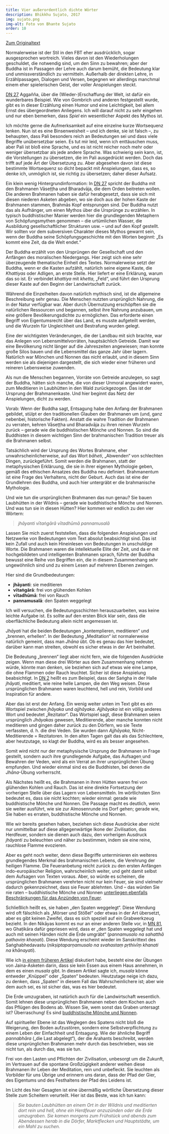 ```yaml
---
title: Vier außerordentlich dichte Wörter
description: Bhikkhu Sujato, 2017
img: sujato.png
img-alt: Foto von Bhante Sujato
order: 10
---
```


[Zum Originaltext](https://discourse.suttacentral.net/t/an-extremely-dense-four-words/6049)

Normalerweise ist der Stil in den FBT eher ausdrücklich, sogar ausgesprochen wortreich. Vieles davon ist den Wiederholungen geschuldet, die notwendig sind, um den Sinn zu bewahren; aber der Buddha ist in Passagen der Lehre auch darum bemüht, die Bedeutung klar und unmissverständlich zu vermitteln. Außerhalb der direkten Lehre, in Erzählpassagen, Dialogen und Versen, begegnen wir allerdings manchmal einem eher spielerischen Geist, der voller Anspielungen steckt.

[DN 27](#/sutta/dn27/de/sabbamitta) Aggañña, über die (Wieder-)Erschaffung der Welt, ist dafür ein wunderbares Beispiel. Wie von Gombrich und anderen festgestellt wurde, gibt es in dieser Erzählung einen Humor und eine Leichtigkeit, bei allem Ernst des übergeordneten Anliegens. Ich will darauf nicht zu sehr eingehen und nur eben bemerken, dass *Spiel* ein wesentlicher Aspekt des Mythos ist.

Ich möchte gerne die Aufmerksamkeit auf eine einzelne kurze Wortsequenz lenken. Nun ist es eine Binsenweisheit – und ich denke, sie ist falsch –, zu behaupten, dass Pali besonders reich an Bedeutungen sei und dass viele Begriffe unübersetzbar seien. Es tut mir leid, wenn ich enttäuschen muss, aber Pali ist bloß eine Sprache, und es ist nicht reicher noch mehr oder weniger übersetzbar als jede andere Sprache. Was schwierig sein kann, ist, die Vorstellungen zu übersetzen, die im Pali ausgedrückt werden. Doch das trifft auf jede Art der Übersetzung zu. Aber abgesehen davon ist diese bestimmte Wortsequenz so dicht bepackt mit Anspielungen, dass es, so denke ich, unmöglich ist, sie richtig zu übersetzen; daher dieser Aufsatz.

Ein klein wenig Hintergrundinformation: In [DN 27](#/sutta/dn27/de/sabbamitta) spricht der Buddha mit den Brahmanen Vāseṭṭha und Bharadvāja, die dem Orden beitreten wollen. Die anderen Brahmanen haben sie dafür herabgesetzt, dass sie sich mit diesen niederen Asketen abgeben, wo sie doch aus der hohen Kaste der Brahmanen stammen, Brahmās Kopf entsprungen sind. Der Buddha nutzt das als Aufhänger, um einen Mythos über die Ursprünge zu erzählen. In typisch buddhistischer Manier werden hier die grundlegenden Metaphern von Schöpfungsmythen genommen – die urtümlichen Wasser, die Ausbildung gesellschaftlicher Strukturen usw. – und auf den Kopf gestellt. Wir sollten vor dem subversiven Charakter dieses Mythos gewarnt sein, wenn der Buddha seine Schöpfungsgeschichte mit den Worten beginnt: „Es kommt eine Zeit, da die Welt endet.“

Der Buddha erzählt von den Ursprüngen der Gesellschaft und den Anfängen des moralischen Niedergangs. Hier zeigt sich eine sehr überzeugende thematische Einheit des Textes. Normalerweise setzt der Buddha, wenn er die Kasten aufzählt, natürlich seine eigene Kaste, die *Khattiyas* oder Adligen, an erste Stelle. Hier liefert er eine Erklärung, warum das so ist. Er verbindet *khattiya* mit *khetta*, „Feld“, und führt den Ursprung dieser Kaste auf den Beginn der Landwirtschaft zurück.

Während die Einzelheiten davon natürlich mythisch sind, ist die allgemeine Beschreibung sehr genau. Die Menschen nutzten ursprünglich Nahrung, die in der Natur verfügbar war. Aber durch Übernutzung erschöpften sie die natürlichen Ressourcen und begannen, selbst ihre Nahrung anzubauen, um eine größere Bevölkerungsdichte zu ermöglichen. Das erforderte einen Begriff von Eigentumsrecht über das Land, es musste aufgeteilt werden, und die Wurzeln für Ungleichheit und Bestrafung wurden gelegt.

Eine der wichtigsten Veränderungen, die der Landbau mit sich brachte, war das Anlegen von Lebensmittelvorräten, hauptsächlich Getreide. Damit war eine Bevölkerung nicht länger auf die Jahreszeiten angewiesen; man konnte große Silos bauen und die Lebensmittel das ganze Jahr über lagern. Natürlich war Mönchen und Nonnen das nicht erlaubt, und in diesem Sinn werden sie als diejenigen dargestellt, die sich wieder einer früheren und reineren Lebensweise zuwenden.

Als nun die Menschen begannen, Vorräte von Getreide anzulegen, so sagt der Buddha, hätten sich manche, die von dieser Unmoral angewidert waren, zum Meditieren in Laubhütten in den Wald zurückgezogen. Das ist der Ursprung der Brahmanenkaste. Und hier beginnt das Netz der Anspielungen, dicht zu werden.

Vorab: Wenn der Buddha sagt, Entsagung habe den Anfang der Brahmanen gebildet, stülpt er den traditionellen Glauben der Brahmanen um (und, ganz nebenbei, historische Fakten). Anstatt die wahre Tradition der Brahmanen zu verraten, kehren Vāseṭṭha und Bharadvāja zu ihren reinen Wurzeln zurück – gerade wie die buddhistischen Mönche und Nonnen. So sind die Buddhisten in diesem wichtigen Sinn der brahmanischen Tradition treuer als die Brahmanen selbst.

Tatsächlich wird der Ursprung des Wortes Brahmane, eher unwahrscheinlicherweise, auf das Wort *bāheti*, „Abwenden“ von schlechten Dingen, zurückgeführt. Somit werden die Brahmanen, statt der metaphysischen Erkläruung, die sie in ihrer eigenen Mythologie geben, gemäß des ethischen Ansatzes des Buddha neu definiert. Brahmanentum ist eine Frage des Verhaltens, nicht der Geburt. Auch das ist eine der Grundlehren des Buddha, und auch hier untergräbt er die brahmanische Mythologie.

Und wie tun die ursprünglichen Brahmanen das nun genau? Sie bauen Laubhütten in der Wildnis – gerade wie buddhistische Mönche und Nonnen. Und was tun sie in diesen Hütten? Hier kommen wir endlich zu den vier Wörtern:

> *jhāyanti vītaṅgārā vītadhūmā pannamusalā*

Lassen Sie mich zuerst feststellen, dass die folgenden Anspielungen und Netzwerke von Bedeutungen vom Text absolut beabsichtigt sind. Das ist kein Zufall und auch kein Hineinlesen von Bedeutungen in unschuldige Worte. Die Brahmanen waren die intellektuelle Elite der Zeit, und da er mit hochgebildeten und intelligenten Brahmanen sprach, führte der Buddha bewusst eine Reihe von Begriffen ein, die in diesem Zusammenhang sehr ungewöhnlich sind und zu einem Lesen auf mehreren Ebenen zwingen.

Hier sind die Grundbedeutungen:

* **jhāyanti**: sie meditieren
* **vītaṅgārā**: frei von glühenden Kohlen
* **vītadhūmā**: frei von Rauch
* **pannamusalā**: den Spaten weggelegt

Ich will versuchen, die Bedeutungsschichten herauszuarbeiten, was keine leichte Aufgabe ist. Es sollte auf den ersten Blick klar sein, dass die oberflächliche Bedeutung allein nicht angemessen ist.

*Jhāyati* hat die beiden Bedeutungen „kontemplieren, meditieren“ und „brennen, erhellen“. In der Bedeutung „Meditation“ ist normalerweise natürlich gemeint, dass man *Jhāna* übt. Ob es genau das hier bedeutet, darüber kann man streiten, obwohl es sicher etwas in der Art beinhaltet.

Die Bedeutung „brennen“ liegt aber nicht fern, wie die folgenden Ausdrücke zeigen. Wenn man diese drei Wörter aus dem Zusammenhang nehmen würde, könnte man denken, sie beziehen sich auf etwas wie eine Lampe, die ohne Flammen oder Rauch leuchtet. Sicher ist diese Anspielung beabsichtigt. In [DN 2](#/sutta/dn2/de/sabbamitta) heißt es zum Beispiel, dass der Saṅgha in der Halle *jhāyati*, meditiert, wie reine helle Lampen, die den Weg weisen. Diese ursprünglichen Brahmanen waren leuchtend, hell und rein, Vorbild und Inspiration für andere.

Aber das ist erst der Anfang. Ein wenig weiter unten im Text gibt es ein Wortspiel zwischen *jhāyaka* und *ajjhāyaka*. *Ajjhāyaka* ist ein völlig anderes Wort und bedeutet „Rezitator“. Das Wortspiel sagt, diese Brahmanen seien ursprünglich *Jhāyakas* gewesen, Meditierende, aber manche konnten nicht meditieren und gingen daher zurück zu den Dörfern, wo sie Texte verfassten, d. h. die drei Veden. Sie wurden dann *Ajjhāyaka*, Nicht-Meditierende = Rezitatoren. In den alten Tagen galt das als das Schlechtere, aber heutzutage, so klagt der Buddha, wird es als besser angesehen.

Somit wird nicht nur der metaphysische Ursprung der Brahmanen in Frage gestellt, sondern auch ihre grundlegende Aufgabe, das Aufsagen und Bewahren der Veden, wird als ein Verrat an ihrer ursprünglichen Übung empfunden. Und wieder einmal sind es die Buddhisten, bei denen die *Jhāna*-Übung vorherrscht.

Als Nächstes heißt es, die Brahmanen in ihren Hütten waren frei von glühenden Kohlen und Rauch. Das ist eine direkte Fortsetzung der vorherigen Stelle über das Lagern von Lebensmitteln. Im wörtlichsten Sinn bedeutet es, dass sie nicht kochten; wieder einmal: gerade wie buddhistische Mönche und Nonnen. Die Passage macht es deutlich, wenn sie weiter ausführt, wie sie zur Almosenrunde ins Dorf gehen; gerade wie, Sie haben es erraten, buddhistische Mönche und Nonnen.

Wie wir bereits gesehen haben, beziehen sich diese Ausdrücke aber nicht nur unmittelbar auf diese allgegenwärtige Ikone der Zivilisation, das Herdfeuer, sondern sie dienen auch dazu, den vorherigen Ausdruck *jhāyanti* zu beleuchten und näher zu bestimmen, indem sie eine reine, rauchlose Flamme evozieren. 

Aber es geht noch weiter, denn diese Begriffe unterminieren ein weiteres grundlegendes Merkmal des brahmanischen Lebens, die Verehrung der heiligen Flamme. Die Feueranbetung reicht zurück zu den ersten Anfängen indo-europäischer Religion, wahrscheinlich weiter, und geht damit selbst dem Aufsagen von Texten voraus. Aber, so würde es scheinen, die ursprünglichen Brahmanen verehrten nicht nur kein Feuer, sie sind vielmehr dadurch gekennzeichnet, dass sie Feuer ablehnten. Und – das würden Sie nie raten – buddhistische Mönche und Nonnen [unterliegen ebenfalls Beschränkungen für das Anzünden von Feuer](https://suttacentral.net/pli-tv-bu-vb-pc56?view=normal&lang=de).

Schließlich heißt es, sie haben „den Spaten weggelegt“. Diese Wendung wird oft fälschlich als „Mörser und Stößel“ oder etwas in der Art übersetzt, aber es gibt keinen Zweifel, dass es sich speziell auf ein Grabwerkzeug bezieht. In den Nikāyas kommt es nur an einer anderen Stelle vor, in [MN 81](#/sutta/mn81:18.12/de/sabbamitta), wo Ghaṭikāra dafür gepriesen wird, dass er „den Spaten weggelegt hat und auch mit seinen Händen nicht die Erde umgräbt“ (*pannamusalo na sahatthā pathaviṃ khaṇati*). Diese Wendung erscheint wieder im Sanskrittext des Saṅghabhedavastu (*nikṣiptaparṇamusalo na svahastaṃ pṛthivīṃ khanati na khānayati*).

Wie ich [in einem früheren Artikel](https://discourse.suttacentral.net/t/on-the-austerities/3837) diskutiert habe, besteht eine der Übungen von Jaina-Asketen darin, dass sie kein Essen aus einem Haus annehmen, in dem es einen *musala* gibt. In diesem Artikel sagte ich, *musala* könne entweder „Knüppel“ oder „Spaten“ bedeuten. Heutzutage neige ich dazu, zu denken, dass „Spaten“ in diesem Fall das Wahrscheinlichere ist; aber wie dem auch sei, es ist sicher das, was es hier bedeutet.

Die Erde umzugraben, ist natürlich auch für die Landwirtschaft wesentlich. Somit lehnen diese ursprünglichen Brahmanen neben dem Kochen auch das Pflügen des Bodens ab. Wissen Sie, wem sonst das Graben untersagt ist? Überraschung! Es sind [buddhistische Mönche und Nonnen](https://suttacentral.net/pli-tv-bu-vb-pc10?view=normal&lang=de).

Auf spiritueller Ebene ist das Weglegen des Spatens nicht bloß die Weigerung, den Boden aufzustören, sondern eine Selbstverpflichtung zu einem Leben der Einfachheit und Entsagung. Wie der ähnliche Begriff *pannabhāra* („die Last abgelegt“), der die Arahants beschreibt, werden diese ursprünglichen Brahmanen mehr durch das beschrieben, was sie nicht tun, als durch das, was sie tun.

Frei von den Lasten und Pflichten der Zivilisation, unbesorgt um die Zukunft, im Vertrauen auf die spontane Großzügigkeit anderer weihen diese Brahmanen ihr Leben der Meditation, rein und unbefleckt. Sie leuchten als Vorbilder für uns Übrige und erinnern uns daran, dass der Pfad der Gier, des Eigentums und des Festhaltens der Pfad des Leidens ist.

Im Licht des hier Gesagten ist eine übermäßig wörtliche Übersetzung dieser Stelle zum Scheitern verurteilt. Hier ist das Beste, was ich tun kann:

> *Sie bauten Laubhütten an einem Ort in der Wildnis und meditierten dort rein und hell, ohne ein Herdfeuer anzuzünden oder die Erde umzugraben. Sie kamen morgens zum Frühstück und abends zum Abendessen herab in die Dörfer, Marktflecken und Hauptstädte, um ein Mahl zu suchen.*


